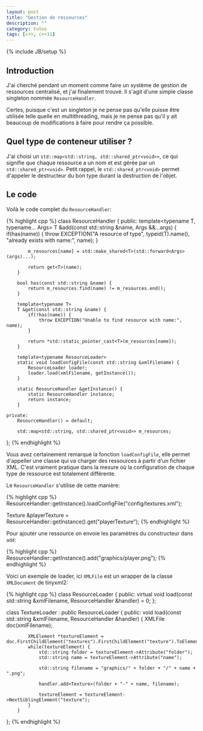 ```yaml
---
layout: post
title: "Gestion de ressources"
description: ""
category: tutos
tags: [c++, c++11]
---
```

{% include JB/setup %}

## Introduction

J'ai cherché pendant un moment comme faire un système de gestion de ressources centralisé, et j'ai finalement trouvé. Il s'agit d'une simple classe singleton nommée `ResourceHandler`.

Certes, puisque c'est un singleton je ne pense pas qu'elle puisse être utilisée telle quelle en multithreading, mais je ne pense pas qu'il y ait beaucoup de modifications à faire pour rendre ça possible.

## Quel type de conteneur utiliser ?

J'ai choisi un `std::map<std::string, std::shared_ptr<void>>`, ce qui signifie que chaque ressource a un nom et est gérée par un `std::shared_ptr<void>`. Petit rappel, le `std::shared_ptr<void>` permet d'appeler le destructeur du bon type durant la destruction de l'objet.

## Le code

Voilà le code complet du `ResourceHandler`:

{% highlight cpp %}
class ResourceHandler {
	public:
		template<typename T, typename... Args>
		T &add(const std::string &name, Args &&...args) {
			if(has(name)) {
				throw EXCEPTION("A resource of type", typeid(T).name(), "already exists with name:", name);
			}
			
			m_resources[name] = std::make_shared<T>(std::forward<Args>(args)...);
			
			return get<T>(name);
		}
		
		bool has(const std::string &name) {
			return m_resources.find(name) != m_resources.end();
		}
		
		template<typename T>
		T &get(const std::string &name) {
			if(!has(name)) {
				throw EXCEPTION("Unable to find resource with name:", name);
			}
			
			return *std::static_pointer_cast<T>(m_resources[name]);
		}
		
		template<typename ResourceLoader>
		static void loadConfigFile(const std::string &xmlFilename) {
			ResourceLoader loader;
			loader.load(xmlFilename, getInstance());
		}
		
		static ResourceHandler &getInstance() {
			static ResourceHandler instance;
			return instance;
		}
		
	private:
		ResourceHandler() = default;
		
		std::map<std::string, std::shared_ptr<void>> m_resources;
};
{% endhighlight %}

Vous avez certainement remarqué la fonction `loadConfigFile`, elle permet d'appeller une classe qui va charger des ressources à partir d'un fichier XML. C'est vraiment pratique dans la mesure où la configuration de chaque type de ressource est totalement différente.

Le `ResourceHandler` s'utilise de cette manière:

{% highlight cpp %}
ResourceHandler::getInstance().loadConfigFile<TextureLoader>("config/textures.xml");

Texture &playerTexture = ResourceHandler::getInstance().get<Texture>("playerTexture");
{% endhighlight %}

Pour ajouter une ressource on envoie les paramètres du constructeur dans `add`:

{% highlight cpp %}
ResourceHandler::getInstance().add<Texture>("graphics/player.png");
{% endhighlight %}

Voici un exemple de loader, ici `XMLFile` est un wrapper de la classe `XMLDocument` de tinyxml2:

{% highlight cpp %}
class ResourceLoader {
	public:
		virtual void load(const std::string &xmlFilename, ResourceHandler &handler) = 0;
};

class TextureLoader : public ResourceLoader {
	public:
		void load(const std::string &xmlFilename, ResourceHandler &handler) {
			XMLFile doc(xmlFilename);
			
			XMLElement *textureElement = doc.FirstChildElement("textures").FirstChildElement("texture").ToElement();
			while(textureElement) {
				std::string folder = textureElement->Attribute("folder");
				std::string name = textureElement->Attribute("name");
				
				std::string filename = "graphics/" + folder + "/" + name + ".png";
				
				handler.add<Texture>(folder + "-" + name, filename);
				
				textureElement = textureElement->NextSiblingElement("texture");
			}
		}
};
{% endhighlight %}

